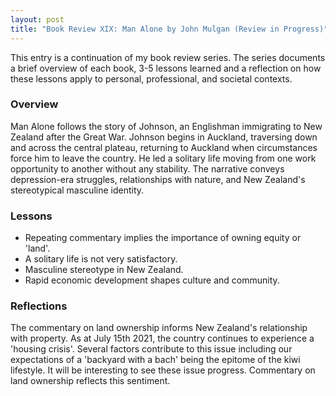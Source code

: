 ```yaml
---
layout: post
title: "Book Review XIX: Man Alone by John Mulgan (Review in Progress)"
---
```


This entry is a continuation of my book review series. 
The series documents a brief overview of each book, 
3-5 lessons learned and a reflection on how these lessons apply to
personal, professional, and societal contexts.

### Overview
Man Alone follows the story of Johnson, an Englishman immigrating to New Zealand after the Great War.
Johnson begins in Auckland, traversing down and across the central plateau, returning to Auckland when circumstances force him to leave the country. He led a solitary life moving from one work opportunity to another without any stability.
The narrative conveys depression-era struggles, relationships with nature, and New Zealand's stereotypical masculine identity.

### Lessons
* Repeating commentary implies the importance of owning equity or 'land'.
* A solitary life is not very satisfactory.
* Masculine stereotype in New Zealand.
* Rapid economic development shapes culture and community.

### Reflections
The commentary on land ownership informs New Zealand's relationship with property. 
As at July 15th 2021, the country continues to experience a 'housing crisis'.
Several factors contribute to this issue including our expectations of a 'backyard with a bach' being the epitome of the kiwi lifestyle.
It will be interesting to see these issue progress. 
Commentary on land ownership reflects this sentiment.
